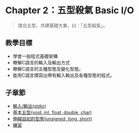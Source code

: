 # Chapter 2：五型殺氣 Basic I/O

> 揉合五型，共建基礎大業，曰：「五型殺氣」。

## 教學目標
* 學會一般程式基礎架構
* 瞭解C語言的輸入及輸出方式
* 瞭解C語言的五種型態及變化型態。
* 能用C語言撰寫出帶有輸入輸出及各種型態的程式。

## 子章節
* [輸入/輸出(stdio)](Ch2/01_stdio.md)
* [基本五型(void, int, float, double, char)](Ch2/02_type.md)
* [伸縮自如的型態(unsigned, long, short)](Ch2/03_changable.md)
* [練習](Ch2/04_practice.md)
